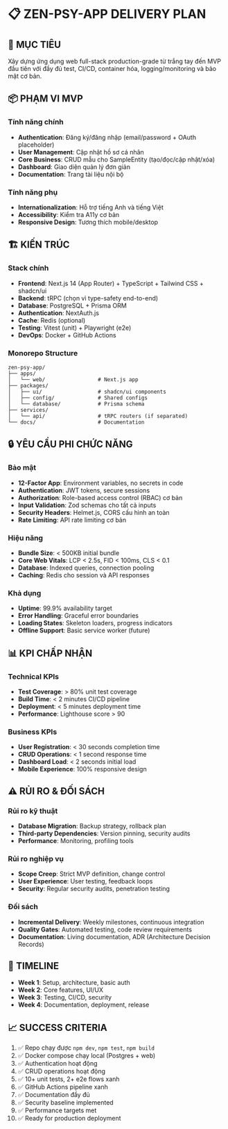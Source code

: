 # 📋 ZEN-PSY-APP DELIVERY PLAN

## 🎯 MỤC TIÊU
Xây dựng ứng dụng web full-stack production-grade từ trắng tay đến MVP đầu tiên với đầy đủ test, CI/CD, container hóa, logging/monitoring và bảo mật cơ bản.

## 📦 PHẠM VI MVP
### Tính năng chính
- **Authentication**: Đăng ký/đăng nhập (email/password + OAuth placeholder)
- **User Management**: Cập nhật hồ sơ cá nhân
- **Core Business**: CRUD mẫu cho SampleEntity (tạo/đọc/cập nhật/xóa)
- **Dashboard**: Giao diện quản lý đơn giản
- **Documentation**: Trang tài liệu nội bộ

### Tính năng phụ
- **Internationalization**: Hỗ trợ tiếng Anh và tiếng Việt
- **Accessibility**: Kiểm tra A11y cơ bản
- **Responsive Design**: Tương thích mobile/desktop

## 🏗️ KIẾN TRÚC
### Stack chính
- **Frontend**: Next.js 14 (App Router) + TypeScript + Tailwind CSS + shadcn/ui
- **Backend**: tRPC (chọn vì type-safety end-to-end)
- **Database**: PostgreSQL + Prisma ORM
- **Authentication**: NextAuth.js
- **Cache**: Redis (optional)
- **Testing**: Vitest (unit) + Playwright (e2e)
- **DevOps**: Docker + GitHub Actions

### Monorepo Structure
```
zen-psy-app/
├── apps/
│   └── web/                 # Next.js app
├── packages/
│   ├── ui/                  # shadcn/ui components
│   ├── config/              # Shared configs
│   └── database/            # Prisma schema
├── services/
│   └── api/                 # tRPC routers (if separated)
└── docs/                    # Documentation
```

## 🔒 YÊU CẦU PHI CHỨC NĂNG

### Bảo mật
- **12-Factor App**: Environment variables, no secrets in code
- **Authentication**: JWT tokens, secure sessions
- **Authorization**: Role-based access control (RBAC) cơ bản
- **Input Validation**: Zod schemas cho tất cả inputs
- **Security Headers**: Helmet.js, CORS cấu hình an toàn
- **Rate Limiting**: API rate limiting cơ bản

### Hiệu năng
- **Bundle Size**: < 500KB initial bundle
- **Core Web Vitals**: LCP < 2.5s, FID < 100ms, CLS < 0.1
- **Database**: Indexed queries, connection pooling
- **Caching**: Redis cho session và API responses

### Khả dụng
- **Uptime**: 99.9% availability target
- **Error Handling**: Graceful error boundaries
- **Loading States**: Skeleton loaders, progress indicators
- **Offline Support**: Basic service worker (future)

## 📊 KPI CHẤP NHẬN

### Technical KPIs
- **Test Coverage**: > 80% unit test coverage
- **Build Time**: < 2 minutes CI/CD pipeline
- **Deployment**: < 5 minutes deployment time
- **Performance**: Lighthouse score > 90

### Business KPIs
- **User Registration**: < 30 seconds completion time
- **CRUD Operations**: < 1 second response time
- **Dashboard Load**: < 2 seconds initial load
- **Mobile Experience**: 100% responsive design

## ⚠️ RỦI RO & ĐỐI SÁCH

### Rủi ro kỹ thuật
- **Database Migration**: Backup strategy, rollback plan
- **Third-party Dependencies**: Version pinning, security audits
- **Performance**: Monitoring, profiling tools

### Rủi ro nghiệp vụ
- **Scope Creep**: Strict MVP definition, change control
- **User Experience**: User testing, feedback loops
- **Security**: Regular security audits, penetration testing

### Đối sách
- **Incremental Delivery**: Weekly milestones, continuous integration
- **Quality Gates**: Automated testing, code review requirements
- **Documentation**: Living documentation, ADR (Architecture Decision Records)

## 🚀 TIMELINE
- **Week 1**: Setup, architecture, basic auth
- **Week 2**: Core features, UI/UX
- **Week 3**: Testing, CI/CD, security
- **Week 4**: Documentation, deployment, release

## 📈 SUCCESS CRITERIA
1. ✅ Repo chạy được `npm dev`, `npm test`, `npm build`
2. ✅ Docker compose chạy local (Postgres + web)
3. ✅ Authentication hoạt động
4. ✅ CRUD operations hoạt động
5. ✅ 10+ unit tests, 2+ e2e flows xanh
6. ✅ GitHub Actions pipeline xanh
7. ✅ Documentation đầy đủ
8. ✅ Security baseline implemented
9. ✅ Performance targets met
10. ✅ Ready for production deployment
